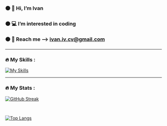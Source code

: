 ### 🟠 👋 Hi, I’m Ivan
### 🟠 💻 I’m interested in coding 
### 🟠 📧 Reach me --> <a href="mailto:ivan.iv.cv@gmail.com">ivan.iv.cv@gmail.com</a>

<hr />

### :fire: My Skills :

[![My Skills](https://skillicons.dev/icons?i=py,html,css,mysql,js)](https://skillicons.dev)

<hr />

### :fire: My Stats :

[![GitHub Streak](http://github-readme-streak-stats.herokuapp.com?user=1van101&layout=compact)](https://git.io/streak-stats)

<br />

[![Top Langs](https://github-readme-stats.vercel.app/api/top-langs/?username=1van101&layout=compact)](https://github.com/1van101/github-readme-stats)

